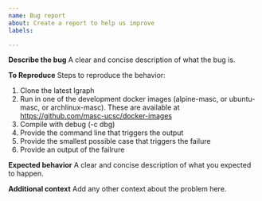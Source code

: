 ```yaml
---
name: Bug report
about: Create a report to help us improve
labels: 

---
```


**Describe the bug**
A clear and concise description of what the bug is.

**To Reproduce**
Steps to reproduce the behavior:
1. Clone the latest lgraph
2. Run in one of the development docker images (alpine-masc, or ubuntu-masc, or archlinux-masc). These are available at https://github.com/masc-ucsc/docker-images
3. Compile with debug (-c dbg)
4. Provide the command line that triggers the output
5. Provide the smallest possible case that triggers the failure
5. Provide an output of the failrure

**Expected behavior**
A clear and concise description of what you expected to happen.

**Additional context**
Add any other context about the problem here.
